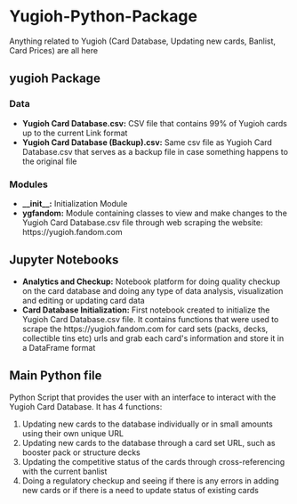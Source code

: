 # Yugioh-Python-Package
Anything related to Yugioh (Card Database, Updating new cards, Banlist, Card Prices) are all here

<h2>yugioh Package</h2>
<h3>Data</h3>
<ul>
    <li><b>Yugioh Card Database.csv:</b> CSV file that contains 99% of Yugioh cards up to the current Link format</li>
    <li><b>Yugioh Card Database (Backup).csv:</b> Same csv file as Yugioh Card Database.csv that serves as a backup
    file in case something happens to the original file</li>
</ul>

<h3>Modules</h3>
<ul>
    <li><b>__init__:</b> Initialization Module</li>
    <li><b>ygfandom:</b> Module containing classes to view and make changes to the Yugioh Card Database.csv file
    through web scraping the website: https://yugioh.fandom.com</li>
</ul>

<h2>Jupyter Notebooks</h2>
<ul>
    <li><b>Analytics and Checkup:</b> Notebook platform for doing quality checkup on the card database and doing any type of
    data analysis, visualization and editing or updating card data</li>
    <li><b>Card Database Initialization:</b> First notebook created to initialize the Yugioh Card Database.csv file. It contains
    functions that were used to scrape the https://yugioh.fandom.com for card sets (packs, decks, collectible tins etc) urls
    and grab each card's information and store it in a DataFrame format </li>
</ul>

<h2>Main Python file</h2>
Python Script that provides the user with an interface to interact with the Yugioh Card Database. It has 4 functions:
<ol>
    <li>Updating new cards to the database individually or in small amounts using their own unique URL</li>
    <li>Updating new cards to the database through a card set URL, such as booster pack or structure decks</li>
    <li>Updating the competitive status of the cards through cross-referencing with the current banlist</li>
    <li>Doing a regulatory checkup and seeing if there is any errors in adding new cards or if
    there is a need to update status of existing cards </li>
</ol>
